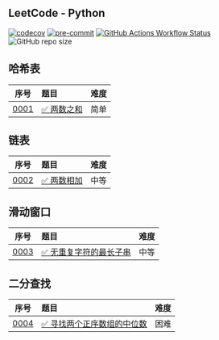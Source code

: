## LeetCode - Python

[![codecov](https://codecov.io/github/shilin83/leetcode-python/graph/badge.svg?token=CYFLA9OKSQ)](https://codecov.io/github/shilin83/leetcode-python)
[![pre-commit](https://img.shields.io/badge/pre--commit-enabled-brightgreen?logo=pre-commit)](https://github.com/pre-commit/pre-commit)
[![GitHub Actions Workflow Status](https://img.shields.io/github/actions/workflow/status/shilin83/leetcode-python/ci.yml?branch=main&style=flat-square&logo=github&label=CI)](https://github.com/shilin83/leetcode-python/actions/workflows/ci.yml)
![GitHub repo size](https://img.shields.io/github/repo-size/shilin83/leetcode-python?style=flat-square&label=Repo%20size)

## 哈希表

|                序号                 | 题目                                                  | 难度 |
|:---------------------------------:|:----------------------------------------------------|:--:|
| [0001](src/solutions/problem0001) | [✅ 两数之和](https://leetcode-cn.com/problems/two-sum/) | 简单 |

## 链表

|                序号                 | 题目                                                          | 难度 |
|:---------------------------------:|:------------------------------------------------------------|:--:|
| [0002](src/solutions/problem0002) | [✅ 两数相加](https://leetcode-cn.com/problems/add-two-numbers/) | 中等 |

## 滑动窗口

|                序号                 | 题目                                                                                               | 难度 |
|:---------------------------------:|:-------------------------------------------------------------------------------------------------|:--:|
| [0003](src/solutions/problem0003) | [✅ 无重复字符的最长子串](https://leetcode-cn.com/problems/longest-substring-without-repeating-characters/) | 中等 |

## 二分查找

|                序号                 | 题目                                                                              | 难度 |
|:---------------------------------:|:--------------------------------------------------------------------------------|:--:|
| [0004](src/solutions/problem0004) | [✅ 寻找两个正序数组的中位数](https://leetcode-cn.com/problems/median-of-two-sorted-arrays/) | 困难 |
